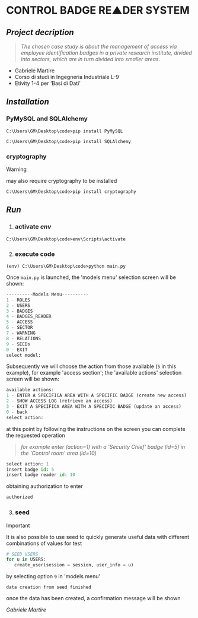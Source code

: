 
# CONTROL BADGE RE▲DER SYSTEM

## ***Project decription***
> _The chosen case study is about the management of access via employee identification badges in a private research institute, divided into sectors, which are in turn divided into smaller areas._
+ Gabriele Martire
+ Corso di studi in Ingegneria Industriale L-9
+ Etivity 1-4 per ‘Basi di Dati’

## ***Installation***
### PyMySQL and SQLAlchemy
```
C:\Users\GM\Desktop\code>pip install PyMySQL
```
```
C:\Users\GM\Desktop\code>pip install SQLAlchemy
```
### cryptography 
> [!WARNING]
> may also require cryptography to be installed
```
C:\Users\GM\Desktop\code>pip install cryptography
```
## ***Run***
1) ### activate _env_
```
C:\Users\GM\Desktop\code>env\Scripts\activate
```
2) ### execute code
```
(env) C:\Users\GM\Desktop\code>python main.py
```
Once `main.py` is launched, the 'models menu' selection screen will be shown:
```python
----------Models Menu----------
1 - ROLES
2 - USERS
3 - BADGES
4 - BADGES_READER
5 - ACCESS
6 - SECTOR
7 - WARNING
8 - RELATIONS
9 - SEEDs
0 - EXIT
select model:
```
Subsequently we will choose the action from those available (`5` in this example), for example 'access section';
the 'available actions' selection screen will be shown:
```python
available actions:
1 - ENTER A SPECIFICA AREA WITH A SPECIFIC BADGE (create new access)
2 - SHOW ACCESS LOG (retrieve an access)
3 - EXIT A SPECIFICA AREA WITH A SPECIFIC BADGE (update an access)
0 - back
select action:
```
at this point by following the instructions on the screen you can complete the requested operation
> _for example enter (action=1) with a 'Security Chief' badge (id=5) in the 'Control room' area (id=10)_
```python
select action: 1
insert badge id: 5
insert badge reader id: 10
```
obtaining authorization to enter
```python
authorized
```
3) ### seed
> [!IMPORTANT]
> It is also possible to use seed to quickly generate useful data with different combinations of values for test 
```python
# SEED USERS
for u in USERS:
   create_user(session = session, user_info = u)
```
by selecting option `9` in 'models menu'
```
data creation from seed finished
```
once the data has been created, a confirmation message will be shown

_Gabriele Martire_
